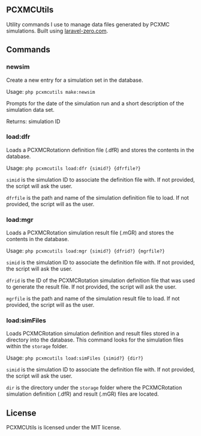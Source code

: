 ## PCXMCUtils
Utility commands I use to manage data files generated by PCXMC simulations.  Built using [laravel-zero.com](https://laravel-zero.com/).

## Commands
### newsim
Create a new entry for a simulation set in the database.

Usage: `php pcxmcutils make:newsim`

Prompts for the date of the simulation run and a short description of the simulation data set.

Returns: simulation ID

### load:dfr
Loads a PCXMCRotationn definition file (.dfR) and stores the contents in the database.

Usage: `php pcxmcutils load:dfr {simid?} {dfrfile?}`

`simid` is the simulation ID to associate the definition file with.  If not provided, the script will ask the user.

`dfrfile` is the path and name of the simulation definition file to load.  If not provided, the script will as the user.

### load:mgr
Loads a PCXMCRotation simulation result file (.mGR) and stores the contents in the database.

Usage: `php pcxmcutils load:mgr {simid?} {dfrid?} {mgrfile?}`

`simid` is the simulation ID to associate the definition file with.  If not provided, the script will ask the user.

`dfrid` is the ID of the PCXMCRotation simulation definition file that was used to generate the result file.  If not provided, the script will ask the user.

`mgrfile` is the path and name of the simulation result file to load.  If not provided, the script will as the user.

### load:simFiles
Loads PCXMCRotation simulation definition and result files stored in a directory into the database.  This command looks for the simulation files within the `storage` folder.

Usage: `php pcxmcutils load:simFiles {simid?} {dir?}`

`simid` is the simulation ID to associate the definition file with.  If not provided, the script will ask the user.

`dir` is the directory under the `storage` folder where the PCXMCRotation simulation definition (.dfR) and result (.mGR) files are located.

## License

PCXMCUtils is licensed under the MIT license.
